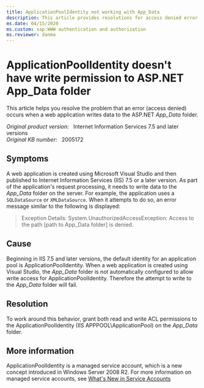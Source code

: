 ```yaml
---
title: ApplicationPoolIdentity not working with App_Data
description: This article provides resolutions for access denied error that occurs when a web application writes data to the ASP.NET App_Data folder in IIS 7.5 and later versions.
ms.date: 04/15/2020
ms.custom: sap:WWW authentication and authorization
ms.reviewer: danma
---
```

# ApplicationPoolIdentity doesn't have write permission to ASP.NET App_Data folder

This article helps you resolve the problem that an error (access denied) occurs when a web application writes data to the ASP.NET *App_Data* folder.

_Original product version:_ &nbsp; Internet Information Services 7.5 and later versions  
_Original KB number:_ &nbsp; 2005172

## Symptoms

A web application is created using Microsoft Visual Studio and then published to Internet Information Services (IIS) 7.5 or a later version. As part of the application's request processing, it needs to write data to the *App_Data* folder on the server. For example, the application uses a `SQLDataSource` or `XMLDataSource`. When it attempts to do so, an error message similar to the following is displayed:

> Exception Details: System.UnauthorizedAccessException: Access to the path [path to App_Data folder] is denied.

## Cause

Beginning in IIS 7.5 and later versions, the default identity for an application pool is ApplicationPoolIdentity. When a web application is created using Visual Studio, the *App_Data* folder is not automatically configured to allow write access for ApplicationPoolIdentity. Therefore the attempt to write to the *App_Data* folder will fail.

## Resolution

To work around this behavior, grant both read and write ACL permissions to the ApplicationPoolIdentity (IIS APPPOOL\ApplicationPool) on the *App_Data* folder.

## More information

ApplicationPoolIdentity is a managed service account, which is a new concept introduced in Windows Server 2008 R2. For more information on managed service accounts, see [What's New in Service Accounts](/previous-versions/windows/it-pro/windows-server-2008-R2-and-2008/dd367859(v=ws.10))
